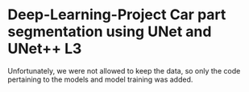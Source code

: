 # Deep-Learning-Project Car part segmentation using UNet and UNet++ L3
Unfortunately, we were not allowed to keep the data, so only the code pertaining to the models and model training was added.
